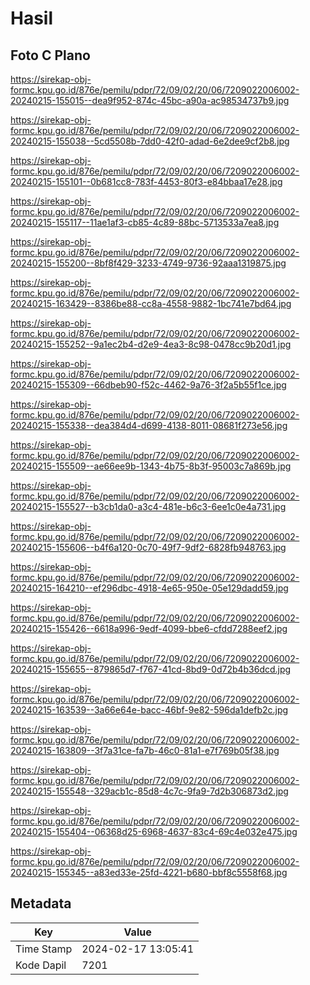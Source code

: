 # Hasil

## Foto C Plano

https://sirekap-obj-formc.kpu.go.id/876e/pemilu/pdpr/72/09/02/20/06/7209022006002-20240215-155015--dea9f952-874c-45bc-a90a-ac98534737b9.jpg

https://sirekap-obj-formc.kpu.go.id/876e/pemilu/pdpr/72/09/02/20/06/7209022006002-20240215-155038--5cd5508b-7dd0-42f0-adad-6e2dee9cf2b8.jpg

https://sirekap-obj-formc.kpu.go.id/876e/pemilu/pdpr/72/09/02/20/06/7209022006002-20240215-155101--0b681cc8-783f-4453-80f3-e84bbaa17e28.jpg

https://sirekap-obj-formc.kpu.go.id/876e/pemilu/pdpr/72/09/02/20/06/7209022006002-20240215-155117--11ae1af3-cb85-4c89-88bc-5713533a7ea8.jpg

https://sirekap-obj-formc.kpu.go.id/876e/pemilu/pdpr/72/09/02/20/06/7209022006002-20240215-155200--8bf8f429-3233-4749-9736-92aaa1319875.jpg

https://sirekap-obj-formc.kpu.go.id/876e/pemilu/pdpr/72/09/02/20/06/7209022006002-20240215-163429--8386be88-cc8a-4558-9882-1bc741e7bd64.jpg

https://sirekap-obj-formc.kpu.go.id/876e/pemilu/pdpr/72/09/02/20/06/7209022006002-20240215-155252--9a1ec2b4-d2e9-4ea3-8c98-0478cc9b20d1.jpg

https://sirekap-obj-formc.kpu.go.id/876e/pemilu/pdpr/72/09/02/20/06/7209022006002-20240215-155309--66dbeb90-f52c-4462-9a76-3f2a5b55f1ce.jpg

https://sirekap-obj-formc.kpu.go.id/876e/pemilu/pdpr/72/09/02/20/06/7209022006002-20240215-155338--dea384d4-d699-4138-8011-08681f273e56.jpg

https://sirekap-obj-formc.kpu.go.id/876e/pemilu/pdpr/72/09/02/20/06/7209022006002-20240215-155509--ae66ee9b-1343-4b75-8b3f-95003c7a869b.jpg

https://sirekap-obj-formc.kpu.go.id/876e/pemilu/pdpr/72/09/02/20/06/7209022006002-20240215-155527--b3cb1da0-a3c4-481e-b6c3-6ee1c0e4a731.jpg

https://sirekap-obj-formc.kpu.go.id/876e/pemilu/pdpr/72/09/02/20/06/7209022006002-20240215-155606--b4f6a120-0c70-49f7-9df2-6828fb948763.jpg

https://sirekap-obj-formc.kpu.go.id/876e/pemilu/pdpr/72/09/02/20/06/7209022006002-20240215-164210--ef296dbc-4918-4e65-950e-05e129dadd59.jpg

https://sirekap-obj-formc.kpu.go.id/876e/pemilu/pdpr/72/09/02/20/06/7209022006002-20240215-155426--6618a996-9edf-4099-bbe6-cfdd7288eef2.jpg

https://sirekap-obj-formc.kpu.go.id/876e/pemilu/pdpr/72/09/02/20/06/7209022006002-20240215-155655--879865d7-f767-41cd-8bd9-0d72b4b36dcd.jpg

https://sirekap-obj-formc.kpu.go.id/876e/pemilu/pdpr/72/09/02/20/06/7209022006002-20240215-163539--3a66e64e-bacc-46bf-9e82-596da1defb2c.jpg

https://sirekap-obj-formc.kpu.go.id/876e/pemilu/pdpr/72/09/02/20/06/7209022006002-20240215-163809--3f7a31ce-fa7b-46c0-81a1-e7f769b05f38.jpg

https://sirekap-obj-formc.kpu.go.id/876e/pemilu/pdpr/72/09/02/20/06/7209022006002-20240215-155548--329acb1c-85d8-4c7c-9fa9-7d2b306873d2.jpg

https://sirekap-obj-formc.kpu.go.id/876e/pemilu/pdpr/72/09/02/20/06/7209022006002-20240215-155404--06368d25-6968-4637-83c4-69c4e032e475.jpg

https://sirekap-obj-formc.kpu.go.id/876e/pemilu/pdpr/72/09/02/20/06/7209022006002-20240215-155345--a83ed33e-25fd-4221-b680-bbf8c5558f68.jpg


## Metadata

| Key        | Value               |
| ---------- | ------------------- |
| Time Stamp | 2024-02-17 13:05:41 |
| Kode Dapil | 7201                |



